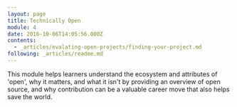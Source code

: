 ```yaml
---
layout: page
title: Technically Open
module: 4
date: 2016-10-06T14:05:56.000Z
contents:
  - _articles/evalating-open-projects/finding-your-project.md
following: _articles/readme.md
---
```


This module helps learners understand the ecosystem and attributes of 'open', why it matters, and what it isn't by providing an overview of open source, and why contribution can be a valuable career move that also helps save the world.
